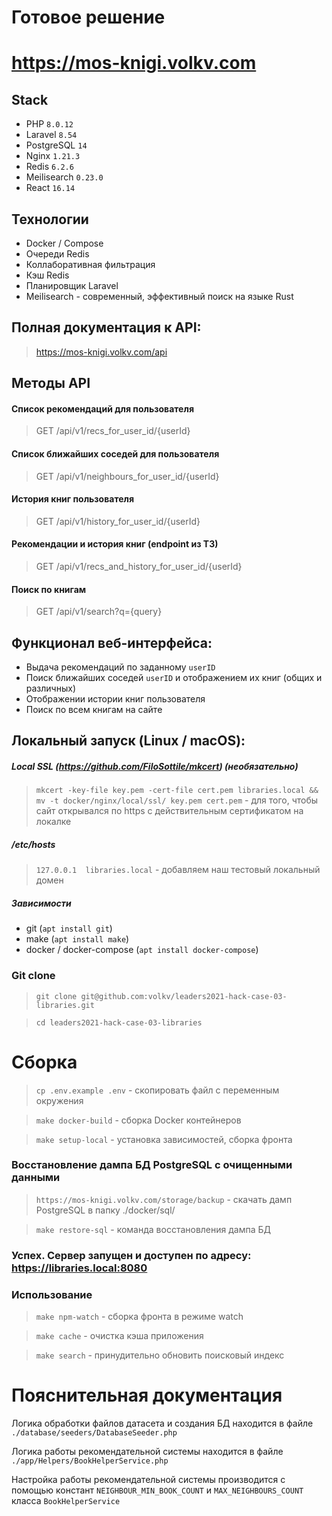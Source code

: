 # Готовое решение

# https://mos-knigi.volkv.com

## Stack

* PHP `8.0.12`
* Laravel `8.54`
* PostgreSQL `14`
* Nginx `1.21.3`
* Redis `6.2.6`
* Meilisearch `0.23.0`
* React `16.14`

## Технологии

* Docker / Compose
* Очереди Redis
* Коллаборативная фильтрация
* Кэш Redis
* Планировщик Laravel
* Meilisearch - современный, эффективный поиск на языке Rust


## Полная документация к API:

> https://mos-knigi.volkv.com/api

## Методы API

#### Список рекомендаций для пользователя

> GET /api/v1/recs_for_user_id/{userId}
>

#### Список ближайших соседей для пользователя

> GET /api/v1/neighbours_for_user_id/{userId}

#### История книг пользователя

> GET /api/v1/history_for_user_id/{userId}

#### Рекомендации и история книг (endpoint из ТЗ)

> GET /api/v1/recs_and_history_for_user_id/{userId}

#### Поиск по книгам

> GET /api/v1/search?q={query}

## Функционал веб-интерфейса:

* Выдача рекомендаций по заданному `userID`
* Поиск ближайших соседей `userID` и отображением их книг (общих и различных)
* Отображении истории книг пользователя
* Поиск по всем книгам на сайте

## Локальный запуск (Linux / macOS):

##### Local SSL (https://github.com/FiloSottile/mkcert) (необязательно)

> `mkcert -key-file key.pem -cert-file cert.pem libraries.local && mv -t docker/nginx/local/ssl/ key.pem cert.pem` - для того, чтобы сайт открывался по https с действительным сертификатом на локалке

##### /etc/hosts

> `127.0.0.1  libraries.local` - добавляем наш тестовый локальный домен

##### Зависимости

* git (`apt install git`)
* make (`apt install make`)
* docker / docker-compose (`apt install docker-compose`)

### Git clone

> `git clone git@github.com:volkv/leaders2021-hack-case-03-libraries.git`

> `cd leaders2021-hack-case-03-libraries`

# Сборка

> `cp .env.example .env` - скопировать файл с переменным окружения

> `make docker-build` - сборка Docker контейнеров

> `make setup-local` - установка зависимостей, сборка фронта

### Восстановление дампа БД PostgreSQL с очищенными данными

> `https://mos-knigi.volkv.com/storage/backup` - скачать дамп PostgreSQL в папку ./docker/sql/

> `make restore-sql` - команда восстановления дампа БД

### Успех. Сервер запущен и доступен по адресу: https://libraries.local:8080

### Использование

> `make npm-watch` - сборка фронта в режиме watch

> `make cache` - очистка кэша приложения

> `make search` - принудительно обновить поисковый индекс


# Пояснительная документация

Логика обработки файлов датасета и создания БД находится в файле
`./database/seeders/DatabaseSeeder.php`

Логика работы рекомендательной системы находится в файле
`./app/Helpers/BookHelperService.php`

Настройка работы рекомендательной системы производится с помощью констант `NEIGHBOUR_MIN_BOOK_COUNT` и `MAX_NEIGHBOURS_COUNT` класса `BookHelperService`


